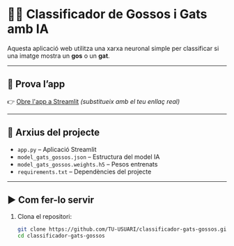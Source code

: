 # 🐶🐱 Classificador de Gossos i Gats amb IA

Aquesta aplicació web utilitza una xarxa neuronal simple per classificar si una imatge mostra un **gos** o un **gat**.

---

## 🔗 Prova l’app

👉 [Obre l'app a Streamlit](https://TU-USUARI.streamlit.app) *(substitueix amb el teu enllaç real)*

---

## 📁 Arxius del projecte

- `app.py` – Aplicació Streamlit
- `model_gats_gossos.json` – Estructura del model IA
- `model_gats_gossos.weights.h5` – Pesos entrenats
- `requirements.txt` – Dependències del projecte

---

## ▶️ Com fer-lo servir

1. Clona el repositori:
   ```bash
   git clone https://github.com/TU-USUARI/classificador-gats-gossos.git
   cd classificador-gats-gossos

